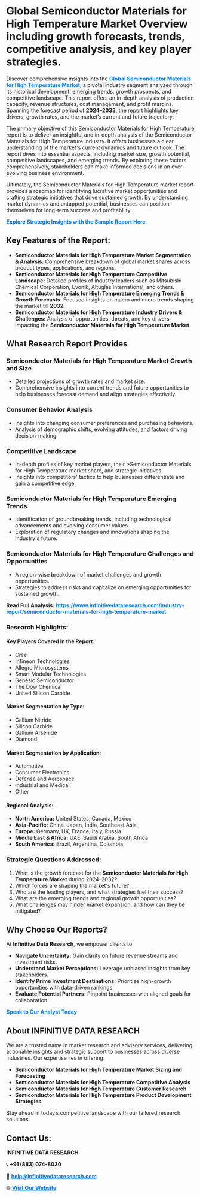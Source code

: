 <h1>Global Semiconductor Materials for High Temperature Market Overview including growth forecasts, trends, competitive analysis, and key player strategies.</h1>
<p>
Discover comprehensive insights into the 
<a href="https://www.infinitivedataresearch.com/industry-report/semiconductor-materials-for-high-temperature-market" rel="dofollow" style="color: #007BFF; text-decoration: none;"><strong>Global Semiconductor Materials for High Temperature Market</strong></a>, a pivotal industry segment analyzed through its historical development, emerging trends, growth prospects, and competitive landscape. This report offers an in-depth analysis of production capacity, revenue structures, cost management, and profit margins. Spanning the forecast period of <strong>2024–2033</strong>, the report highlights key drivers, growth rates, and the market’s current and future trajectory.
</p>
<p>
The primary objective of this Semiconductor Materials for High Temperature report is to deliver an insightful and in-depth analysis of the Semiconductor Materials for High Temperature industry. It offers businesses a clear understanding of the market's current dynamics and future outlook. The report dives into essential aspects, including market size, growth potential, competitive landscapes, and emerging trends. By exploring these factors comprehensively, stakeholders can make informed decisions in an ever-evolving business environment.
</p>
<p>
Ultimately, the Semiconductor Materials for High Temperature market report provides a roadmap for identifying lucrative market opportunities and crafting strategic initiatives that drive sustained growth. By understanding market dynamics and untapped potential, businesses can position themselves for long-term success and profitability.
</p>
<p>
<a href="https://www.infinitivedataresearch.com/request-sample/reportId=106240" style="color: #007BFF; text-decoration: none;"><strong>Explore Strategic Insights with the Sample Report Here</strong></a>
</p>

<h2>Key Features of the Report:</h2>
<ul>
<li><strong>Semiconductor Materials for High Temperature Market Segmentation & Analysis:</strong> Comprehensive breakdown of global market shares across product types, applications, and regions.</li>
<li><strong>Semiconductor Materials for High Temperature Competitive Landscape:</strong> Detailed profiles of industry leaders such as Mitsubishi Chemical Corporation, Evonik, Altuglas International, and others.</li>
<li><strong>Semiconductor Materials for High Temperature Emerging Trends & Growth Forecasts:</strong> Focused insights on macro and micro trends shaping the market till <strong>2032</strong>.</li>
<li><strong>Semiconductor Materials for High Temperature Industry Drivers & Challenges:</strong> Analysis of opportunities, threats, and key drivers impacting the <strong>Semiconductor Materials for High Temperature Market</strong>.</li>
</ul>

<h2>What Research Report Provides</h2>
<h3>Semiconductor Materials for High Temperature Market Growth and Size</h3>
<ul>
<li>Detailed projections of growth rates and market size.</li>
<li>Comprehensive insights into current trends and future opportunities to help businesses forecast demand and align strategies effectively.</li>
</ul>

<h3>Consumer Behavior Analysis</h3>
<ul>
<li>Insights into changing consumer preferences and purchasing behaviors.</li>
<li>Analysis of demographic shifts, evolving attitudes, and factors driving decision-making.</li>
</ul>

<h3>Competitive Landscape</h3>
<ul>
<li>In-depth profiles of key market players, their >Semiconductor Materials for High Temperature market share, and strategic initiatives.</li>
<li>Insights into competitors' tactics to help businesses differentiate and gain a competitive edge.</li>
</ul>

<h3>Semiconductor Materials for High Temperature Emerging Trends</h3>
<ul>
<li>Identification of groundbreaking trends, including technological advancements and evolving consumer values.</li>
<li>Exploration of regulatory changes and innovations shaping the industry's future.</li>
</ul>

<h3>Semiconductor Materials for High Temperature Challenges and Opportunities</h3>
<ul>
<li>A region-wise breakdown of market challenges and growth opportunities.</li>
<li>Strategies to address risks and capitalize on emerging opportunities for sustained growth.</li>
</ul>
<p><strong>Read Full Analysis:</strong> <a href="https://www.infinitivedataresearch.com/industry-report/semiconductor-materials-for-high-temperature-market" rel="dofollow" style="color: #007BFF; text-decoration: none;"><strong>https://www.infinitivedataresearch.com/industry-report/semiconductor-materials-for-high-temperature-market</strong></a></p>
<h3>Research Highlights:</h3>
<h4>Key Players Covered in the Report:</h4>
<ul><li>Cree</li><li>Infineon Technologies</li><li>Allegro Microsystems</li><li>Smart Modular Technologies</li><li>Genesic Semiconductor</li><li>The Dow Chemical</li><li>United Silicon Carbide</li></ul>
<h4>Market Segmentation by Type:</h4>
<ul><li>Gallium Nitride</li><li>Silicon Carbide</li><li>Gallium Arsenide</li><li>Diamond</li></ul>
<h4>Market Segmentation by Application:</h4>
<ul><li>Automotive</li><li>Consumer Electronics</li><li>Defense and Aerospace</li><li>Industrial and Medical</li><li>Other</li></ul>

<h4>Regional Analysis:</h4>
<ul>
<li><strong>North America:</strong> United States, Canada, Mexico</li>
<li><strong>Asia-Pacific:</strong> China, Japan, India, Southeast Asia</li>
<li><strong>Europe:</strong> Germany, UK, France, Italy, Russia</li>
<li><strong>Middle East & Africa:</strong> UAE, Saudi Arabia, South Africa</li>
<li><strong>South America:</strong> Brazil, Argentina, Colombia</li>
</ul>

<h3>Strategic Questions Addressed:</h3>
<ol>
<li>What is the growth forecast for the <strong>Semiconductor Materials for High Temperature Market</strong> during 2024–2032?</li>
<li>Which forces are shaping the market's future?</li>
<li>Who are the leading players, and what strategies fuel their success?</li>
<li>What are the emerging trends and regional growth opportunities?</li>
<li>What challenges may hinder market expansion, and how can they be mitigated?</li>
</ol>

<h2>Why Choose Our Reports?</h2>
<p>At <strong>Infinitive Data Research</strong>, we empower clients to:</p>
<ul>
<li><strong>Navigate Uncertainty:</strong> Gain clarity on future revenue streams and investment risks.</li>
<li><strong>Understand Market Perceptions:</strong> Leverage unbiased insights from key stakeholders.</li>
<li><strong>Identify Prime Investment Destinations:</strong> Prioritize high-growth opportunities with data-driven rankings.</li>
<li><strong>Evaluate Potential Partners:</strong> Pinpoint businesses with aligned goals for collaboration.</li>
</ul>
<p><a href="https://www.infinitivedataresearch.com/industry-report/semiconductor-materials-for-high-temperature-market" rel="dofollow" style="color: #007BFF; text-decoration: none;"><strong>Speak to Our Analyst Today</strong></a></p>

<h2>About INFINITIVE DATA RESEARCH</h2>
<p>We are a trusted name in market research and advisory services, delivering actionable insights and strategic support to businesses across diverse industries. Our expertise lies in offering:</p>
<ul>
<li><strong>Semiconductor Materials for High Temperature Market Sizing and Forecasting</strong></li>
<li><strong>Semiconductor Materials for High Temperature Competitive Analysis</strong></li>
<li><strong>Semiconductor Materials for High Temperature Customer Research</strong></li>
<li><strong>Semiconductor Materials for High Temperature Product Development Strategies</strong></li>
</ul>
<p>Stay ahead in today’s competitive landscape with our tailored research solutions.</p>

<h2>Contact Us:</h2>
<p><strong>INFINITIVE DATA RESEARCH</strong></p>
<p>📞 <strong>+91 (883) 074-8030</strong></p>
<p>📧 <strong><a href="mailto:help@infinitivedataresearch.com" style="color: #007BFF;">help@infinitivedataresearch.com</a></strong></p>
<p>🌐 <strong><a href="https://www.infinitivedataresearch.com" rel="dofollow" style="color: #007BFF;">Visit Our Website</a></strong></p>